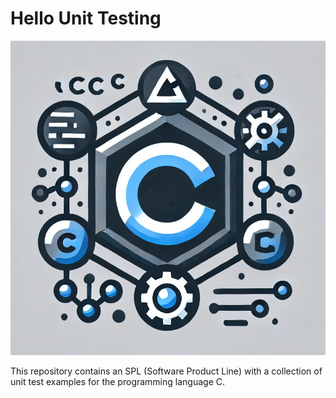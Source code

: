 # Hello Unit Testing

![Alt text](doc/_figures/spl_unit_testing.png)

This repository contains an SPL (Software Product Line) with a collection of unit test examples for the programming language C.
